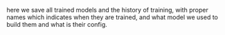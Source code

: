 here we save all trained models and the history of training, with proper names which indicates when they are trained, and what model we used to build them and what is their config.
